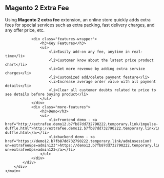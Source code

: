 <body>
	<main>
		<div class="content-wrapper">
			<div class="content-inner">
				<h2>Magento 2 Extra Fee</h2>
				<p>Using <strong>Magento 2 extra fee</strong>  extension, an online store quickly adds extra fees for special services such as extra packing, fast delivery charges, and any offer price, etc. </p>
				
				<div class="features-wrapper">
					<h3>Key Features</h3>
					<ul>
						<li>Easily add-on any fee, anytime in real-time</li>
						<li>Customer know about the latest price product chart</li>
						<li>Get more revenue by adding extra service charges</li>
						<li>Customized add/delete payment feature</li>
						<li>Increase average order value with all payment details</li>
						<li>Clear all customer doubts related to price to see details before buying product</li>
					</ul>
				</div>
				<div class="more-features">
					<h3>Demo</h3>
					<ul>
						<li>frontend demo - <a href="http://extrafee.demo12.b7fb87dd732790222.temporary.link/impulse-duffle.html">http://extrafee.demo12.b7fb87dd732790222.temporary.link/impulse-duffle.html</a></li>
						<li>backend demo - <a href="https://demo12.b7fb87dd732790222.temporary.link/adminsession?un=extrafee&ps=admin123">https://demo12.b7fb87dd732790222.temporary.link/adminsession?un=extrafee&ps=admin123</a></li>
					</ul>
				</div>
			</div>
		</div>
	</main>
</body>
</html>
